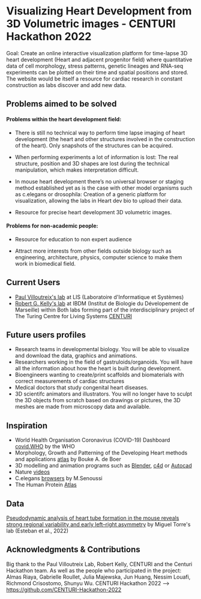 # Visualizing Heart Development from 3D Volumetric images - CENTURI Hackathon 2022 

Goal: Create an online interactive visualization platform for time-lapse 3D heart development (Heart and adjacent progenitor field) where quantitative data of cell morphology, stress patterns, genetic lineages and RNA-seq experiments can be plotted on their time and spatial positions and stored.
The website would be itself a resource for cardiac  research in constant construction as labs discover and add new data.

## Problems aimed to be solved 

#### Problems within the heart development field:

- There is still no technical way to perform time lapse imaging of heart development (the heart and other structures involved in the construction of the heart). Only snapshots of the structures can be acquired.

- When performing experiments a lot of information is lost: The real structure, position and 3D shapes are lost during the technical manipulation, which makes interpretation difficult. 

- In mouse heart development there’s no universal browser or staging method established yet as is the case with other model organisms such as c.elegans or drosophila: Creation of a generic platform for visualization, allowing the labs in Heart dev bio to upload their data.

- Resource for precise heart development 3D volumetric images. 


#### Problems for non-academic people:

- Resource for education to non expert audience

- Attract more interests from other fields outside biology such as engineering, architecture, physics, computer science to make them work in biomedical field.


## Current Users

- [Paul Villoutreix's lab](https://bioml.lis-lab.fr/) at LIS (Laboratoire d'Informatique et Systèmes)
- [Robert G. Kelly's lab](http://www.ibdm.univ-mrs.fr/equipe/genetic-control-of-heart-development/) at IBDM (Institut de Biologie du Dévelopement de Marseille)
within 
Both labs forming part of the interdisciplinary project of The Turing Centre for Living Systems [CENTURI](https://centuri-livingsystems.org/)


## Future users profiles

- Research teams in developmental biology. You will be able to visualize and download the data, graphics and animations.
- Researchers working in the field of gastruloids/organoids. You will have all the information about how the heart is built during development.
- Bioengineers wanting to create/print scaffolds and biomaterials with correct measurements of cardiac structures
- Medical doctors that study congenital heart diseases.
- 3D scientifc animators and illustrators. You will no longer have to sculpt the 3D objects from scratch based on drawings or pictures, the 3D meshes are made from microscopy data and available.


## Inspiration

- World Health Organisation Coronavirus (COVID-19) Dashboard [covid.WHO](https://covid19.who.int/) by the WHO
- Morphology, Growth and Patterning of the Developing Heart methods and applications [atlas](https://www.sciencedirect.com/science/article/pii/S0012160612002473) by Bouke A. de Boer 
- 3D modelling and animation programs such as [Blender](https://www.blender.org/), [c4d](https://www.maxon.net/fr/cinema-4d) or [Autocad](https://web.autocad.com/login)
- Nature [videos](https://www.youtube.com/watch?v=_VhcZTGv0CU)
- C.elegans [browsers](http://morphotranscriptomics.pythonanywhere.com/) by M.Senoussi
- The Human Protein [Atlas](http://www.proteinatlas.org/)

## Data
[Pseudodynamic analysis of heart tube formation in the mouse reveals strong regional variability and early left–right asymmetry](https://www.nature.com/articles/s44161-022-00065-1#code-availability) by Miguel Torre's lab (Esteban et al., 2022)

## Acknowledgments & Contributions

Big thank to the Paul Villoutreix Lab, Robert Kelly, CENTURI and the Centuri Hackathon team.
As well as the people who participated in the  project: Almas Riaya, Gabrielle Roullet, Julia Majewska, Jun Huang, Nessim Louafi, Richmond Crisostomo, Shunyu Wu.
CENTURI Hackathon 2022 --> https://github.com/CENTURI-Hackathon-2022

